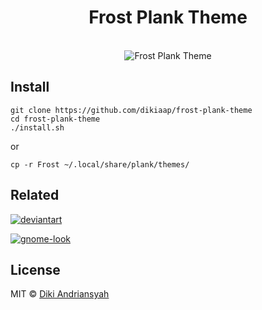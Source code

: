 <h1 align="center">Frost Plank Theme</h1>

<p align="center">
<br>
<img src="http://i.imgur.com/YcLDx0f.png" alt="Frost Plank Theme">
</p>

## Install

```shell
git clone https://github.com/dikiaap/frost-plank-theme
cd frost-plank-theme
./install.sh
```

or

```shell
cp -r Frost ~/.local/share/plank/themes/
```


## Related

[![deviantart](http://i.imgur.com/qfB9Cuc.jpg)](http://dikiaap.deviantart.com/art/Frost-Plank-Theme-607298188)

[![gnome-look](http://i.imgur.com/qjJBYCG.png)](https://www.gnome-look.org/p/1111286/)


## License

MIT © [Diki Andriansyah](https://dikiaap.id)
